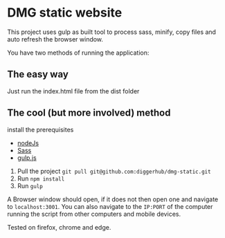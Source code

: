 # DMG static website

This project uses gulp as built tool to process sass, minify, copy files and auto refresh the browser window. 

You have two methods of running the application:

  **The easy way**
  ---
  Just run the index.html file from the dist folder
  
  **The cool (but more involved) method**
  --
 install the prerequisites
   - [nodeJs](https://nodejs.org/en/)
   - [Sass](https://sass-lang.com/)
   - [gulp.js](https://gulpjs.com/)
 
 1. Pull the project `git pull git@github.com:diggerhub/dmg-static.git`
 2. Run `npm install`
 3. Run `gulp`
 
 A Browser window should open, if it does not then open one and navigate to `localhost:3001`.
 You can also navigate to the `IP:PORT` of the computer running the script from other computers and mobile devices.
 
 Tested on firefox, chrome and edge.
 
   